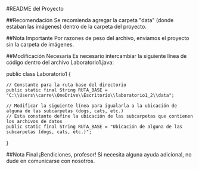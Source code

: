 
#README del Proyecto

##Recomendación
Se recomienda agregar la carpeta "data" (donde estaban las imágenes) dentro de la carpeta del proyecto.

##Nota Importante
Por razones de peso del archivo, enviamos el proyecto sin la carpeta de imágenes.

##Modificación Necesaria
Es necesario intercambiar la siguiente línea de código dentro del archivo Laboratorio1.java:

public class Laboratorio1 {

    // Constante para la ruta base del directorio
    public static final String RUTA_BASE = "C:\\Users\\carre\\OneDrive\\Escritorio\\laboratorio1_2\\data";

    // Modificar la siguiente línea para igualarla a la ubicación de alguna de las subcarpetas (dogs, cats, etc.)
    // Esta constante define la ubicación de las subcarpetas que contienen los archivos de datos
    public static final String RUTA_BASE = "Ubicación de alguna de las subcarpetas (dogs, cats, etc.)";
}

##Nota Final
¡Bendiciones, profesor! Si necesita alguna ayuda adicional, no dude en comunicarse con nosotros.
